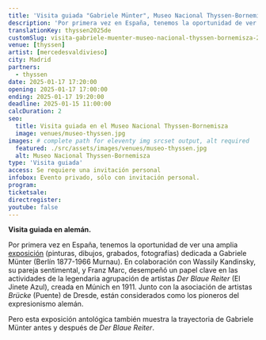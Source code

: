 ```yaml
---
title: 'Visita guiada "Gabriele Münter", Museo Nacional Thyssen-Bornemisza'
description: 'Por primera vez en España, tenemos la oportunidad de ver una amplia exposición (pinturas, dibujos, grabados, fotografías) dedicada a Gabriele Münter (Berlín 1877-1966 Murnau).'
translationKey: thyssen2025de
customSlug: visita-gabriele-muenter-museo-nacional-thyssen-bornemisza-2025
venue: [thyssen]
artist: [mercedesvaldivieso]
city: Madrid
partners:
  - thyssen
date: 2025-01-17 17:20:00
opening: 2025-01-17 17:00:00
ending: 2025-01-17 19:20:00
deadline: 2025-01-15 11:00:00
calcDuration: 2
seo:
  title: Visita guiada en el Museo Nacional Thyssen-Bornemisza
  image: venues/museo-thyssen.jpg
images: # complete path for eleventy img srcset output, alt required
  featured: ./src/assets/images/venues/museo-thyssen.jpg
  alt: Museo Nacional Thyssen-Bornemisza
type: 'Visita guiada'
access: Se requiere una invitación personal
infobox: Evento privado, sólo con invitación personal.
program:
ticketsale:
directregister:
youtube: false
---
```


<strong>Visita guiada en alemán.</strong>

Por primera vez en España, tenemos la oportunidad de ver una amplia [exposición](https://www.museothyssen.org/exposiciones/gabriele-munter) (pinturas, dibujos, grabados, fotografías) dedicada a Gabriele Münter (Berlín 1877-1966 Murnau). En colaboración con Wassily Kandinsky, su pareja sentimental, y Franz Marc, desempeñó un papel clave en las actividades de la legendaria agrupación de artistas _Der Blaue Reiter_ (El Jinete Azul), creada en Múnich en 1911. Junto con la asociación de artistas _Brücke_ (Puente) de Dresde, están considerados como los pioneros del expresionismo alemán.

Pero esta exposición antológica también muestra la trayectoria de Gabriele Münter antes y después de _Der Blaue Reiter_.
